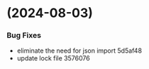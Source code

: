 #  (2024-08-03)


### Bug Fixes

* eliminate the need for json import 5d5af48
* update lock file 3576076



